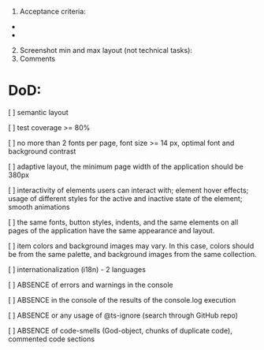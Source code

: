 1. Acceptance criteria:

-
-

2. Screenshot min and max layout (not technical tasks):
3. Comments

# DoD:

[ ] semantic layout

[ ] test coverage >= 80%

[ ] no more than 2 fonts per page, font size >= 14 px, optimal font and background contrast

[ ] adaptive layout, the minimum page width of the application should be 380px

[ ] interactivity of elements users can interact with; element hover effects; usage of different styles for the active and inactive state of the element; smooth animations

[ ] the same fonts, button styles, indents, and the same elements on all pages of the application have the same appearance and layout.

[ ] item colors and background images may vary. In this case, colors should be from the same palette, and background images from the same collection.

[ ] internationalization (i18n) - 2 languages

[ ] ABSENCE of errors and warnings in the console

[ ] ABSENCE in the console of the results of the console.log execution

[ ] ABSENCE or any usage of @ts-ignore (search through GitHub repo)

[ ] ABSENCE of code-smells (God-object, chunks of duplicate code), commented code sections
